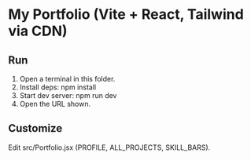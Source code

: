 # My Portfolio (Vite + React, Tailwind via CDN)

## Run
1) Open a terminal in this folder.
2) Install deps:  npm install
3) Start dev server:  npm run dev
4) Open the URL shown.

## Customize
Edit src/Portfolio.jsx (PROFILE, ALL_PROJECTS, SKILL_BARS).
